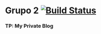 # Grupo 2 [![Build Status](https://app.bitrise.io/app/7c9bad2735acff39/status.svg?token=W3pzd_ZQ8zh9C48rIXlipQ&branch=development)](https://app.bitrise.io/app/7c9bad2735acff39)
### TP: My Private Blog

